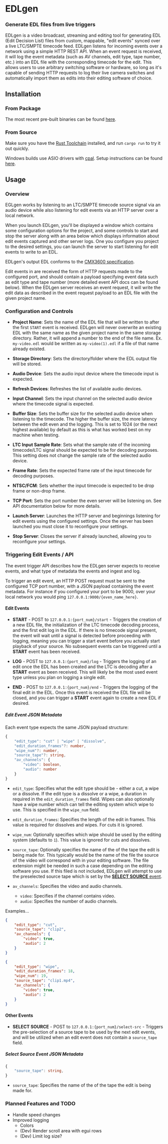 # EDLgen #

### Generate EDL files from live triggers

EDLgen is a video broadcast, streaming and editing tool for generating EDL (Edit Decision List) files from custom, mappable, "edit events" synced over a live LTC/SMPTE timecode feed. EDLgen listens for incoming events over a network using a simple HTTP REST API. When an event request is received, it will log the event metadata (such as AV channels, edit type, tape number, etc.) into an EDL file with the corresponding timecode for the edit. This allows users to use arbitrary switching software or hardware, so long as it's capable of sending HTTP requests to log their live camera switches and automatically import them as edits into their editing software of choice.

## Installation ##

### From Package ###

The most recent pre-built binaries can be found [here](https://github.com/hankthetank27/edl-gen/releases/latest).

### From Source ###

Make sure you have the [Rust Toolchain](https://www.rust-lang.org/tools/install) installed, and run `cargo run` to try it out quickly.

Windows builds use ASIO drivers with [cpal](https://github.com/RustAudio/cpal). Setup instructions can be found [here](https://github.com/RustAudio/cpal?tab=readme-ov-file#asio-on-windows).

## Usage

### Overview

EGLgen works by listening to an LTC/SMPTE timecode source signal via an audio device while also listening for edit events via an HTTP server over a local network. 

When you launch EDLgen, you'll be displayed a window which contains some configuration options for the project, and some controls to start and stop the server along with an area below which displays information about edit events captured and other server logs. One you configure you project to the desired settings, you can launch the server to start listening for edit events to write to an EDL.

EDLgen's output EDL conforms to the [CMX3600 specification](https://www.edlmax.com/EdlMaxHelp/Edl/maxguide.html). 

Edit events in are received the form of HTTP requests made to the configured port, and should contain a payload specifying event data such as edit type and tape number (more detailed event API docs can be found below). When the EDLgen server receives an event request, it will write the edit data as described in the event request payload to an EDL file with the given project name.


### Configuration and Controls

- **Project Name**: Sets the name of the EDL file that will be written to after the first `START` event is received. EDLgen will never overwrite an existing EDL with the same name as the given project name in the same storage directory. Rather, it will append a number to the end of the file name. Ex. `my-video.edl` would be written as `my-video(1).edl` if a file of that name already existed.

- **Storage Directory**: Sets the directory/folder where the EDL output file will be stored.

- **Audio Device**: Sets the audio input device where the timecode input is expected. 

- **Refresh Devices**: Refreshes the list of available audio devices.

- **Input Channel**: Sets the input channel on the selected audio device where the timecode signal is expected.

- **Buffer Size**: Sets the buffer size for the selected audio device when listening to the timecode. The higher the buffer size, the more latency between the edit even and the logging. This is set to 1024 (or the next highest available) by default as this is what has worked best on my machine when testing.

- **LTC Input Sample Rate**: Sets what the sample rate of the incoming timecode/LTC signal should be expected to be for decoding purposes. This setting does not change the sample rate of the selected audio device.

- **Frame Rate**: Sets the expected frame rate of the input timecode for decoding purposes.

- **NTSC/FCM**: Sets whether the input timecode is expected to be drop frame or non-drop frame.

- **TCP Port**: Sets the port number the even server will be listening on. See API documentation below for more details.

- **Launch Server**: Launches the HTTP server and beginnings listening for edit events using the configured settings. Once the server has been launched you must close it to reconfigure your settings.

- **Stop Server**: Closes the server if already launched, allowing you to reconfigure your settings. 

### Triggering Edit Events / API

The event trigger API describes how the EDLgen server expects to receive events, and what type of metadata the events and ingest and log. 

To trigger an edit event, an HTTP POST request must be sent to the configured TCP port number, with a JSON payload containing the event metadata. For instance if you configured your port to be 9000, over your local network you would ping `127.0.0.1:9000/{even_name_here}`.

#### Edit Events

- **START** - POST to `127.0.0.1:{port_num}/start` - Triggers the creation of a new EDL file, the initialization of the LTC timecode decoding process, and the first edit log in the EDL. If there is no timecode signal present, the event will wait until a signal is detected before proceeding with logging, meaning you can trigger a start event before you actually start playback of your source. No subsequent events can be triggered until a **START** event has been received.

- **LOG** - POST to `127.0.0.1:{port_num}/log` - Triggers the logging of an edit once the EDL has been created and the LTC is decoding after a **START** event as been received. This will likely be the most used event type unless you plan on logging a single edit. 

- **END** - POST to `127.0.0.1:{port_num}/end` - Triggers the logging of the final edit in the EDL. Once this event is received the EDL file will be closed, and you can trigger a **START** event again to create a new EDL if desired.

##### Edit Event JSON Metadata
Each event type expects the same JSON payload structure:

```typescript
{
    "edit_type": "cut" | "wipe" | "dissolve",
    "edit_duration_frames"?: number, 
    "wipe_num"?: number,
    "source_tape"?: string,   
    "av_channels": {     
        "video": boolean,     
        "audio": number   
    } 
}
```
- `edit_type`: Specifies what the edit type should be - either a cut, a wipe or a dissolve. If the edit type is a dissolve or a wipe, a duration in required in the `edit_duration_frames` field. Wipes can also optionally have a wipe number which can tell the editing system which wipe to use. This is specified in the `wipe_num` field.

- `edit_duration_frames`: Specifies the length of the edit in frames. This value is required for dissolves and wipes. For cuts it is ignored.

- `wipe_num`: Optionally specifies which wipe should be used by the editing system (defaults to `1`). This value is ignored for cuts and dissolves.

- `source_tape`: Optionally specifies the name of the of the tape the edit is being made for. This typically would be the name of the file the source of the video will correspond with in your editing software. The file extension might be needed in such a case depending on the editing software you use. If this filed is not included, EDLgen will attempt to use the preselected source tape which is set by the [**SELECT SOURCE** event](#other-events).

- `av_channels`: Specifies the video and audio channels.
    - `video`: Specifies if the channel contains video.
    - `audio`: Specifies the number of audio channels.


Examples...
```json
{   
    "edit_type": "cut",   
    "source_tape": "clip2",   
    "av_channels": {     
        "video": true,     
        "audio": 2   
    } 
}
```
```json
{   
    "edit_type": "wipe",
    "edit_duration_frames": 18,
    "wipe_num": 19,
    "source_tape": "clip1.mp4",
    "av_channels": {
        "video": true,
        "audio": 2   
    } 
}
```
#### Other Events

- **SELECT SOURCE** - POST to `127.0.0.1:{port_num}/select-src` - Triggers the pre-selection of a source tape to be used by the next edit events, and will be utilized when an edit event does not contain a `source_tape` field.

##### Select Source Event JSON Metadata

```typescript
{
    "source_tape": string,   
}
```
- `source_tape`: Specifies the name of the of the tape the edit is being made for.

### Planned Features and TODO
- Handle speed changes
- Improved logging 
    - Colors
    - (Dev) Render scroll area with egui rows
    - (Dev) Limit log size?
